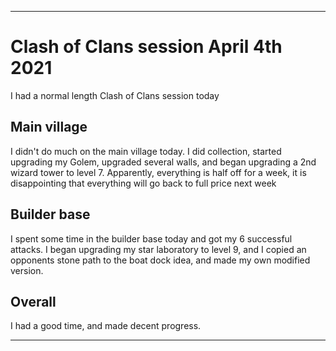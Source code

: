 
***

# Clash of Clans session April 4th 2021

I had a normal length Clash of Clans session today

## Main village

I didn't do much on the main village today. I did collection, started upgrading my Golem, upgraded several walls, and began upgrading a 2nd wizard tower to level 7. Apparently, everything is half off for a week, it is disappointing that everything will go back to full price next week

## Builder base

I spent some time in the builder base today and got my 6 successful attacks. I began upgrading my star laboratory to level 9, and I copied an opponents stone path to the boat dock idea, and made my own modified version.

## Overall

I had a good time, and made decent progress. 

***
